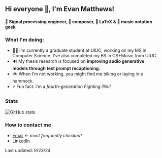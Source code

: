 ## Hi everyone 👋, I'm Evan Matthews!
#### 📶 Signal processing engineer, 🎹 composer, 📝 LaTeX & 🎵 music notation geek


 ### What I'm doing: 
 
- 🧑‍🎓 I’m currently a graduate student at UIUC, working on my MS in Computer Science. I've also completed my BS in CS+Music from UIUC.
- 🔊 My thesis research is focused on **improving audio generative models through text prompt recaptioning.**
- 🚲 When I'm not working, you might find me biking or laying in a hammock.
- ⚡ Fun fact: I'm a *fourth-generation Fighting Illini!* 

### Stats

![GitHub stats](https://github-readme-stats.vercel.app/api?username=ematth&count_private=true)  
 
### How to contact me

- [Email](evanmm3@illinois.edu) <- *most frequently checked!*
- [LinkedIn](https://linkedin.com/in/ematth)

Last updated: 9/23/24

